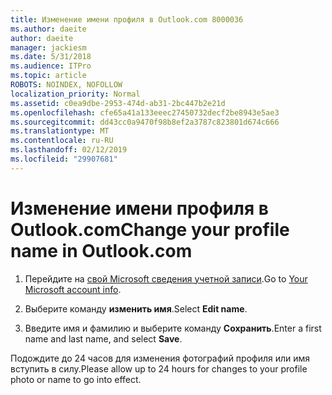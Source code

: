 ```yaml
---
title: Изменение имени профиля в Outlook.com 8000036
ms.author: daeite
author: daeite
manager: jackiesm
ms.date: 5/31/2018
ms.audience: ITPro
ms.topic: article
ROBOTS: NOINDEX, NOFOLLOW
localization_priority: Normal
ms.assetid: c0ea9dbe-2953-474d-ab31-2bc447b2e21d
ms.openlocfilehash: cfe65a41a133eeec27450732decf2be8943e5ae3
ms.sourcegitcommit: dd43cc0a9470f98b8ef2a3787c823801d674c666
ms.translationtype: MT
ms.contentlocale: ru-RU
ms.lasthandoff: 02/12/2019
ms.locfileid: "29907681"
---
```

# <a name="change-your-profile-name-in-outlookcom"></a><span data-ttu-id="359de-102">Изменение имени профиля в Outlook.com</span><span class="sxs-lookup"><span data-stu-id="359de-102">Change your profile name in Outlook.com</span></span>

1. <span data-ttu-id="359de-103">Перейдите на [свой Microsoft сведения учетной записи](https://go.microsoft.com/fwlink/p/?linkid=860841).</span><span class="sxs-lookup"><span data-stu-id="359de-103">Go to [Your Microsoft account info](https://go.microsoft.com/fwlink/p/?linkid=860841).</span></span>
    
2. <span data-ttu-id="359de-104">Выберите команду **изменить имя**.</span><span class="sxs-lookup"><span data-stu-id="359de-104">Select **Edit name**.</span></span> 
    
3. <span data-ttu-id="359de-105">Введите имя и фамилию и выберите команду **Сохранить**.</span><span class="sxs-lookup"><span data-stu-id="359de-105">Enter a first name and last name, and select **Save**.</span></span> 
    
<span data-ttu-id="359de-106">Подождите до 24 часов для изменения фотографий профиля или имя вступить в силу.</span><span class="sxs-lookup"><span data-stu-id="359de-106">Please allow up to 24 hours for changes to your profile photo or name to go into effect.</span></span>
  

